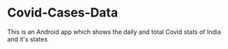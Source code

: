 # Covid-Cases-Data
This is an Android app which shows the daily and total Covid stats of India and it's states
